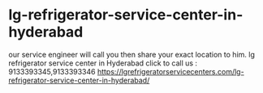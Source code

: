 # lg-refrigerator-service-center-in-hyderabad
our service engineer will call you then share your exact location to him.  lg refrigerator service center in Hyderabad click to call us : 9133393345,9133393346 https://lgrefrigeratorservicecenters.com/lg-refrigerator-service-center-in-hyderabad/
